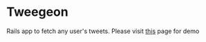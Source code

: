 # Tweegeon
Rails app to fetch any user's tweets.
Please visit <a href="https://tweegeon.herokuapp.com">this</a> page for demo
